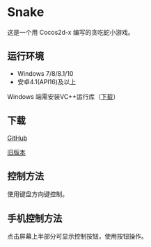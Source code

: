 ﻿# Snake
这是一个用 Cocos2d-x 编写的贪吃蛇小游戏。

## 运行环境
* Windows 7/8/8.1/10
* 安卓4.1(API16)及以上

Windows 端需安装VC++运行库（[下载](https://visualstudio.microsoft.com/downloads/)）

## 下载
[GitHub](https://github.com/lxfly2000/Snake/releases)

[旧版本](https://pan.baidu.com/s/1sjoVJbv)

## 控制方法
使用键盘方向键控制。

## 手机控制方法
点击屏幕上半部分可显示控制按钮，使用按钮操作。
